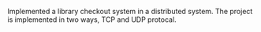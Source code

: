 Implemented a library checkout system in a distributed system. The project is implemented in two ways, TCP and UDP protocal.